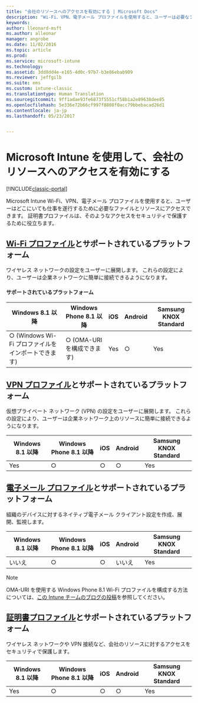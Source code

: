 ```yaml
---
title: "会社のリソースへのアクセスを有効にする | Microsoft Docs"
description: "Wi-Fi、VPN、電子メール プロファイルを使用すると、ユーザーは必要なファイルとリソースにアクセスできます。"
keywords: 
author: lleonard-msft
ms.author: alleonar
manager: angrobe
ms.date: 11/02/2016
ms.topic: article
ms.prod: 
ms.service: microsoft-intune
ms.technology: 
ms.assetid: 3dd8dd4e-e165-4d0c-97b7-b3e86ebab909
ms.reviewer: jeffgilb
ms.suite: ems
ms.custom: intune-classic
ms.translationtype: Human Translation
ms.sourcegitcommit: 9ff1adae93fe6873f5551cf58b1a2e89638dee85
ms.openlocfilehash: 5e336e72b66cf997f8808f0acc79bbebacad26d1
ms.contentlocale: ja-jp
ms.lasthandoff: 05/23/2017


---
```


# <a name="enable-access-to-company-resources-with-microsoft-intune"></a>Microsoft Intune を使用して、会社のリソースへのアクセスを有効にする

[!INCLUDE[classic-portal](../includes/classic-portal.md)]

Microsoft Intune Wi-Fi、VPN、電子メール プロファイルを使用すると、ユーザーはどこにいても仕事を遂行するために必要なファイルとリソースにアクセスできます。 証明書プロファイルは、そのようなアクセスをセキュリティで保護するために役立ちます。

## <a name="wi-fi-profileswi-fi-connections-in-microsoft-intunemd-and-supported-platforms"></a>[Wi-Fi プロファイル](wi-fi-connections-in-microsoft-intune.md)とサポートされているプラットフォーム

ワイヤレス ネットワークの設定をユーザーに展開します。 これらの設定により、ユーザーは企業ネットワークに簡単に接続できるようになります。
#### <a name="supported-platforms"></a>サポートされているプラットフォーム

|Windows 8.1 以降|Windows Phone 8.1 以降|iOS|Android|Samsung KNOX Standard|
|---------------------|---------------------------|---|-------|------------|
|○ (Windows Wi-Fi プロファイルをインポートできます)|○ (OMA-URI を構成できます) |Yes|○|Yes|

## <a name="vpn-profilesvpn-connections-in-microsoft-intunemd-and-supported-platforms"></a>[VPN プロファイル](vpn-connections-in-microsoft-intune.md)とサポートされているプラットフォーム
仮想プライベート ネットワーク (VPN) の設定をユーザーに展開します。 これらの設定により、ユーザーは企業ネットワーク上のリソースに簡単に接続できるようになります。

|Windows 8.1 以降|Windows Phone 8.1 以降|iOS|Android|Samsung KNOX Standard|
|---------------------|---------------------------|---|-------|------------|
|Yes|○|○|○|Yes|

## <a name="email-profilesconfigure-access-to-corporate-email-using-email-profiles-with-microsoft-intunemd-and-supported-platforms"></a>[電子メール プロファイル](configure-access-to-corporate-email-using-email-profiles-with-microsoft-intune.md)とサポートされているプラットフォーム
組織のデバイスに対するネイティブ電子メール クライアント設定を作成、展開、監視します。

|Windows 8.1 以降|Windows Phone 8.1 以降|iOS|Android|Samsung KNOX Standard|
|---------------------|---------------------------|---|-------|------------|
|いいえ|○|○|いいえ|Yes|
> [!NOTE]
> OMA-URI を使用する Windows Phone 8.1 Wi-Fi プロファイルを構成する方法については、[この Intune チームのブログの投稿](https://blogs.technet.microsoft.com/enterprisemobility/2015/02/19/using-oma-uri-to-create-custom-wi-fi-profiles-for-windows-phone-8-1/)を参照してください。

## <a name="certificate-profilessecure-resource-access-with-certificate-profilesmd-and-supported-platforms"></a>[証明書プロファイル](secure-resource-access-with-certificate-profiles.md)とサポートされているプラットフォーム
ワイヤレス ネットワークや VPN 接続など、会社のリソースに対するアクセスをセキュリティで保護します。

|Windows 8.1 以降|Windows Phone 8.1 以降|iOS|Android|Samsung KNOX Standard|
|---------------------|---------------------------|---|-------|------------|
|Yes|○|○|○|Yes|

